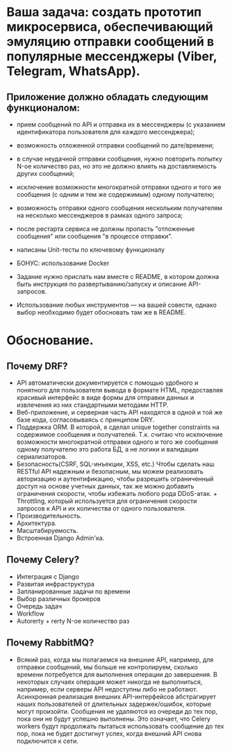 Ваша задача: создать прототип микросервиса, обеспечивающий эмуляцию  отправки сообщений в популярные мессенджеры (Viber, Telegram, WhatsApp).
=============================================================================================================================================

Приложение должно обладать следующим функционалом:
--------------------------------------------------

- прием сообщений по API и отправка их в мессенджеры (с указанием
  идентификатора пользователя для каждого мессенджера);
- возможность отложенной отправки сообщений по дате/времени;
- в случае неудачной отправки сообщения, нужно повторить попытку N-ое
  количество раз, но это не должно влиять на доставляемость других
  сообщений;
- исключение возможности многократной отправки одного и того же
  сообщения (с одним и тем же содержимым) одному получателю;
- возможность отправки одного сообщения нескольким получателям на
  несколько мессенджеров в рамках одного запроса;
- после рестарта сервиса не должны пропасть "отложенные сообщения" или
  сообщения "в процессе отправки".
- написаны Unit-тесты по ключевому функционалу

- БОНУС: использование Docker
- Задание нужно прислать нам вместе с README, в котором должна быть инструкция по развертыванию/запуску и описание API-запросов.
- Использование любых инструментов — на вашей совести, однако выбор необходимо будет обосновать там же в README.


Обоснование.
============

Почему DRF?
-----------

- API автоматически документируется с помощью удобного и понятного для
  пользователя вывода в формате HTML, предоставляя красивый интерфейс в
  виде формы для отправки данных и извлечения из них стандартными
  методами HTTP.
- Веб-приложение, и серверная часть API находятся в одной и той же базе
  кода, согласовываясь с принципом DRY.
- Поддержка ORM. В которой, я сделал unique together constraints на
  содержимое сообщения и получателей. Т.к. считаю что исключение
  возможности многократной отправки одного и того же сообщения одному
  получателю это работа БД, а не логики и валидации сериализаторов.
- Безопасность(CSRF, SQL-инъекции, XSS, etc.) Чтобы сделать наш RESTful
  API надежным и безопасным, мы можем реализовать авторизацию и
  аутентификацию, чтобы разрешить ограниченный доступ на основе учетных
  данных, так же можно добавить ограничения скорости, чтобы избежать
  любого рода DDoS-атак. + Throttling, который используется для
  ограничения скорости запросов к API и их количества от одного
  пользователя.
- Производительность.
- Архитектура.
- Масштабируемость.
- Встроенная Django Admin'ка.


Почему Celery?
--------------

- Интеграция с Django
- Развитая инфраструктура
- Запланированные задачи по времени
- Выбор различных брокеров
- Очередь задач
- Workflow
- Autorerty + rerty N-ое количество раз


Почему RabbitMQ?
----------------

- Всякий раз, когда мы полагаемся на внешние API, например, для отправки
  сообщений, мы больше не контролируем, сколько времени потребуется для
  выполнения операции до завершения. В некоторых случаях операция может
  никогда не выполниться, например, если серверы API недоступны либо не
  работают. Асинхронная реализация внешних API-интерфейсов абстрагирует
  наших пользователей от длительных задержек/ошибок, которые могут
  произойти. Cообщения не удаляются из очереди до тех пор, пока они не
  будут успешно выполнены. Это означает, что Celery workers будут
  продолжать пытаться использовать сообщение до тех пор, пока не будет
  достигнут успех, когда внешний API снова подключится к сети.
